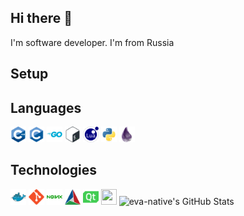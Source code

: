 ## Hi there 👋

I'm software developer. I'm from Russia

## Setup

## Languages

<img src="https://raw.githubusercontent.com/eva-native/eva-native/refs/heads/main/resources/cplusplus.svg" width="25" height="25"/>
<img src="https://raw.githubusercontent.com/eva-native/eva-native/refs/heads/main/resources/c.svg" width="25" height="25"/>
<img src="https://raw.githubusercontent.com/eva-native/eva-native/refs/heads/main/resources/go-original-wordmark.svg" width="25" height="25"/>
<img src="https://raw.githubusercontent.com/eva-native/eva-native/refs/heads/main/resources/bash-original.svg" width="25" height="25"/>
<img src="https://raw.githubusercontent.com/eva-native/eva-native/refs/heads/main/resources/lua-original.svg" width="25" height="25"/>
<img src="https://raw.githubusercontent.com/eva-native/eva-native/refs/heads/main/resources/python-original.svg" width="25" height="25"/>
<img src="https://raw.githubusercontent.com/eva-native/eva-native/refs/heads/main/resources/elixir-original.svg" width="25" height="25"/>

## Technologies

<img src="https://raw.githubusercontent.com/eva-native/eva-native/refs/heads/main/resources/docker-original.svg" width="25" height="25"/>
<img src="https://raw.githubusercontent.com/eva-native/eva-native/refs/heads/main/resources/git-original.svg" width="25" height="25"/>
<img src="https://raw.githubusercontent.com/eva-native/eva-native/refs/heads/main/resources/nginx-original.svg" width="25" height="25"/>
<img src="https://raw.githubusercontent.com/eva-native/eva-native/refs/heads/main/resources/cmake-original.svg" width="25" height="25"/>
<img src="https://raw.githubusercontent.com/eva-native/eva-native/refs/heads/main/resources/qt-original.svg" width="25" height="25"/>
<img src="https://raw.githubusercontent.com/eva-native/eva-native/refs/heads/main/resources/boost-logo-transparent-original.svg" width="25" height="25"/>

<img src="https://github-readme-stats.vercel.app/api/top-langs/?username=eva-native&theme=blueberry&show_icons=true&hide_border=false&layout=compact" alt="eva-native's GitHub Stats" />
